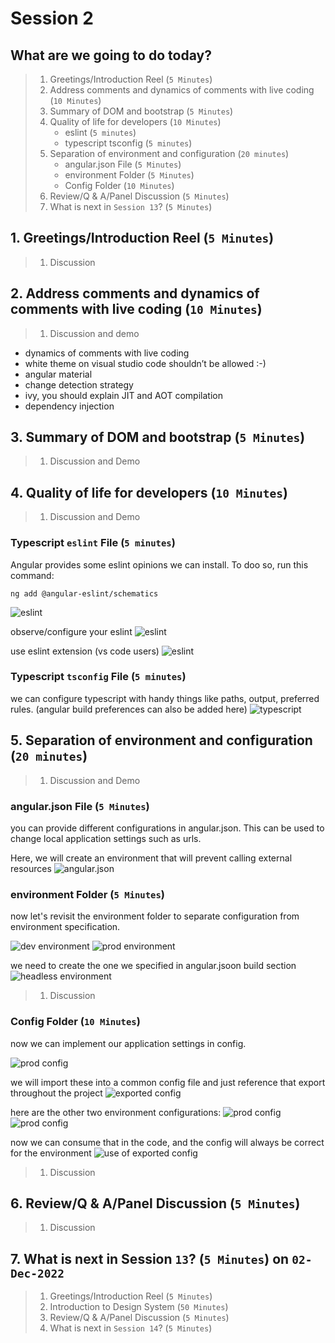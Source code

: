 # Session 2

## What are we going to do today?

> 1. Greetings/Introduction Reel (`5 Minutes`)
> 1. Address comments and dynamics of comments with live coding (`10 Minutes`)
> 1. Summary of DOM and bootstrap (`5 Minutes`)
> 1. Quality of life for developers (`10 Minutes`)
>    - eslint (`5 minutes`)
>    - typescript tsconfig (`5 minutes`)
> 1. Separation of environment and configuration (`20 minutes`)
>    - angular.json File (`5 Minutes`)
>    - environment Folder (`5 Minutes`)
>    - Config Folder (`10 Minutes`)
> 1. Review/Q & A/Panel Discussion (`5 Minutes`)
> 1. What is next in `Session 13`? (`5 Minutes`)

## 1. Greetings/Introduction Reel (`5 Minutes`)

> 1. Discussion

## 2. Address comments and dynamics of comments with live coding (`10 Minutes`)

> 1. Discussion and demo
>
- dynamics of comments with live coding
- white theme on visual studio code shouldn’t be allowed :-)
- angular material
- change detection strategy
- ivy, you should explain JIT and AOT compilation
- dependency injection

## 3. Summary of DOM and bootstrap (`5 Minutes`)

> 1. Discussion and Demo

## 4. Quality of life for developers (`10 Minutes`)

> 1. Discussion and Demo

### Typescript `eslint` File (`5 minutes`)

Angular provides some eslint opinions we can install. To doo so, run this command:

```
ng add @angular-eslint/schematics
```

![eslint](./Documentation/Images/session%2012/eslint.png)

observe/configure your eslint
![eslint](./Documentation/Images/session%2012/eslintrc.png)

use eslint extension (vs code users)
![eslint](./Documentation/Images/session%2012/eslint%20extension.png)

### Typescript `tsconfig` File (`5 minutes`)

we can configure typescript with handy things like paths, output, preferred rules. (angular build preferences can also be added here)
![typescript](./Documentation/Images/session%2012/tsconfig.png)

## 5. Separation of environment and configuration (`20 minutes`)

> 1. Discussion and Demo

### angular.json File (`5 Minutes`)

you can provide different configurations in angular.json. This can be used to change local application settings such as urls.

Here, we will create an environment that will prevent calling external resources
![angular.json](./Documentation/Images/session%2012/angular.json.png)

### environment Folder (`5 Minutes`)

now let's revisit the environment folder to separate configuration from environment specification.

![dev environment](./Documentation/Images/session%2012/dev%20environment.png)
![prod environment](./Documentation/Images/session%2012/prod%20environment.png)

we need to create the one we specified in angular.jsoon build section
![headless environment](./Documentation/Images/session%2012/local%20development%20environment.png)

> 1. Discussion

### Config Folder (`10 Minutes`)

now we can implement our application settings in config.

![prod config](./Documentation/Images/session%2012/prod%20config.png)

we will import these into a common config file and just reference that export throughout the project
![exported config](./Documentation/Images/session%2012/exported%20config.png)

here are the other two environment configurations:
![prod config](./Documentation/Images/session%2012/dev%20config.png)
![prod config](./Documentation/Images/session%2012/local%20development%20config.png)

now we can consume that in the code, and the config will always be correct for the environment
![use of exported config](./Documentation/Images/session%2012/use%20of%20exported%20config.png)

> 1. Discussion

## 6. Review/Q & A/Panel Discussion (`5 Minutes`)

> 1. Discussion

## 7. What is next in Session `13`? (`5 Minutes`) on `02-Dec-2022`

> 1. Greetings/Introduction Reel (`5 Minutes`)
> 1. Introduction to Design System (`50 Minutes`)
> 1. Review/Q & A/Panel Discussion (`5 Minutes`)
> 1. What is next in `Session 14`? (`5 Minutes`)
